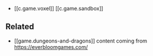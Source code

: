 
- [[c.game.voxel]] [[c.game.sandbox]]


## Related

- [[game.dungeons-and-dragons]] content coming from https://everbloomgames.com/
